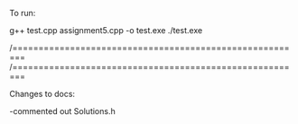To run:

g++ test.cpp assignment5.cpp -o test.exe
./test.exe

/========================================================
/========================================================

Changes to docs:

-commented out Solutions.h

